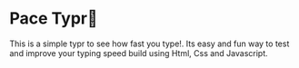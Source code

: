# Pace Typr🚀

This is a simple typr to see how fast you type!. Its easy and fun way to test and improve your typing speed build using Html, Css and Javascript.